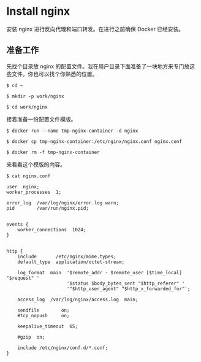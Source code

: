 # Install nginx

安装 nginx 进行反向代理和端口转发。在进行之前确保 Docker 已经安装。

## 准备工作

先找个目录放 nginx 的配置文件。我在用户目录下面准备了一块地方来专门放这些文件。你也可以找个你熟悉的位置。

```shell
$ cd ~

$ mkdir -p work/nginx

$ cd work/nginx
```

接着准备一份配置文件模版。

```shell
$ docker run --name tmp-nginx-container -d nginx

$ docker cp tmp-nginx-container:/etc/nginx/nginx.conf nginx.conf

$ docker rm -f tmp-nginx-container
```

来看看这个模版的内容。

```shell
$ cat nginx.conf

user  nginx;
worker_processes  1;

error_log  /var/log/nginx/error.log warn;
pid        /var/run/nginx.pid;


events {
    worker_connections  1024;
}


http {
    include       /etc/nginx/mime.types;
    default_type  application/octet-stream;

    log_format  main  '$remote_addr - $remote_user [$time_local] "$request" '
                      '$status $body_bytes_sent "$http_referer" '
                      '"$http_user_agent" "$http_x_forwarded_for"';

    access_log  /var/log/nginx/access.log  main;

    sendfile        on;
    #tcp_nopush     on;

    keepalive_timeout  65;

    #gzip  on;

    include /etc/nginx/conf.d/*.conf;
}
```
